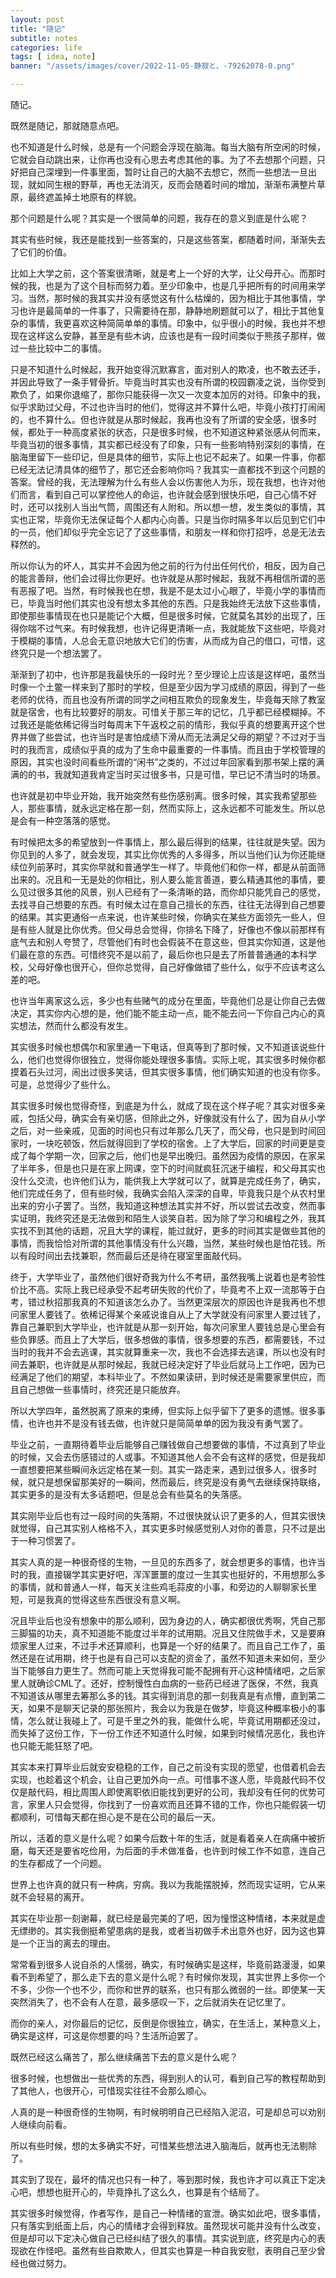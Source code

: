 ```yaml
---
layout: post
title: "随记"
subtitle: notes
categories: life
tags: [ idea, note]
banner: "/assets/images/cover/2022-11-05-静寂と、-79262078-0.png"

---
```


随记。

<!--more-->

既然是随记，那就随意点吧。

也不知道是什么时候，总是有一个问题会浮现在脑海。每当大脑有所空闲的时候，它就会自动跳出来，让你再也没有心思去考虑其他的事。为了不去想那个问题，只好把自己深埋到一件事里面，暂时让自己的大脑不去想它，然而一些想法一旦出现，就如同生根的野草，再也无法消灭，反而会随着时间的增加，渐渐布满整片草原，最终遮盖掉土地原有的样貌。

那个问题是什么呢？其实是一个很简单的问题，我存在的意义到底是什么呢？

其实有些时候，我还是能找到一些答案的，只是这些答案，都随着时间，渐渐失去了它们的价值。

比如上大学之前，这个答案很清晰，就是考上一个好的大学，让父母开心。而那时候的我，也是为了这个目标而努力着。至少印象中，也是几乎把所有的时间用来学习。当然，那时候的我其实并没有感觉这有什么枯燥的，因为相比于其他事情，学习也许是最简单的一件事了，只需要待在那，静静地刷题就可以了，相比于其他复杂的事情，我更喜欢这种简简单单的事情。印象中，似乎很小的时候，我也并不想现在这样这么安静，甚至是有些木讷，应该也是有一段时间类似于熊孩子那样，做过一些比较中二的事情。

只是不知道什么时候起，我开始变得沉默寡言，面对别人的欺凌，也不敢去还手，并因此导致了一条手臂骨折。毕竟当时其实也没有所谓的校园霸凌之说，当你受到欺负了，如果你退缩了，那你只能获得一次又一次变本加厉的对待。印象中的我，似乎求助过父母，不过也许当时的他们，觉得这并不算什么吧，毕竟小孩打打闹闹的，也不算什么。但也许就是从那时候起，我再也没有了所谓的安全感，很多时候，都处于一种高度紧张的状态，只是很多时候，也不知道这种紧张感从何而来，毕竟当初的很多事情，其实都已经没有了印象，只有一些影响特别深刻的事情，在脑海里留下一些印记，但是具体的细节，实际上也记不起来了。如果一件事，你都已经无法记清具体的细节了，那它还会影响你吗？我其实一直都找不到这个问题的答案。曾经的我，无法理解为什么有些人会以伤害他人为乐，现在我想，也许对他们而言，看到自己可以掌控他人的命运，也许就会感到很快乐吧，自己心情不好时，还可以找别人当出气筒，周围还有人附和。所以想一想，发生类似的事情，其实也正常，毕竟你无法保证每个人都内心向善。只是当你时隔多年以后见到它们中的一员，他们却似乎完全忘记了了这些事情，和朋友一样和你打招呼，总是无法去释然的。

所以你认为的坏人，其实并不会因为他之前的行为付出任何代价，相反，因为自己的能言善辩，他们会过得比你更好。也许就是从那时候起，我就不再相信所谓的恶有恶报了吧。当然，有时候我也在想，我是不是太过小心眼了，毕竟小学的事情而已，毕竟当时他们其实也没有想太多其他的东西。只是我始终无法放下这些事情，即使那些事情现在也只是能记个大概，但是很多时候，它就莫名其妙的出现了，压得你喘不过气来。有时候我想，也许记得更清晰一点，我就能放下这些吧，毕竟对于模糊的事情，人总会无意识地放大它们的伤害，从而成为自己的借口，可惜，这终究只是一个想法罢了。

渐渐到了初中，也许那是我最快乐的一段时光？至少理论上应该是这样吧，虽然当时像一个土鳖一样来到了那时的学校，但是至少因为学习成绩的原因，得到了一些老师的优待，而且也没有所谓的同学之间相互欺负的现象发生，毕竟每天除了教室就是宿舍，也有比较要好的朋友。可惜关于那三年的记忆，几乎都已经模糊掉。不过我还是能依稀记得当时每周末下午返校之前的情形，我似乎真的想要离开这个世界并做了些尝试，也许当时是害怕成绩下滑从而无法满足父母的期望？不过对于当时的我而言，成绩似乎真的成为了生命中最重要的一件事情。而且由于学校管理的原因，其实也没时间看些所谓的“闲书”之类的，不过过年回家看到那书架上摆的满满的的书，我就知道我肯定当时买过很多书，只是可惜，早已记不清当时的场景。

也许就是初中毕业开始，我开始突然有些伤感别离。很多时候，其实我希望那些人，那些事情，就永远定格在那一刻，然而实际上，这永远都不可能发生。所以总是会有一种空落落的感觉。

有时候把太多的希望放到一件事情上，那么最后得到的结果，往往就是失望。因为你见到的人多了，就会发现，其实比你优秀的人多得多，所以当他们认为你还能继续位列前茅时，其实你早就和普通学生一样了。毕竟他们和你一样，都是从前面筛出来的。况且和一无是处的你相比，别人要么能言善道，要么精通其他的事情，要么见过很多其他的风景，别人已经有了一条清晰的路，而你却只能凭自己的感觉，去找寻自己想要的东西。有时候太过在意自己擅长的东西，往往无法得到自己想要的结果。其实更通俗一点来说，也许某些时候，你确实在某些方面领先一些人，但是有些人就是比你优秀。但父母总会觉得，你排名下降了，好像也不像以前那样有底气去和别人夸赞了，尽管他们有时也会假装不在意这些，但其实你知道，这是他们最在意的东西。可惜终究不是以前了，最后你也只是去了所普普通通的本科学校，父母好像也很开心，但你总觉得，自己好像做错了些什么，似乎不应该考这么差的吧。

也许当年离家这么远，多少也有些赌气的成分在里面，毕竟他们总是让你自己去做决定，其实你内心想的是，他们能不能主动一点，能不能去问一下你自己内心的真实想法，然而什么都没有发生。

其实很多时候也想偶尔和家里通一下电话，但真等到了那时候，又不知道该说些什么，他们也觉得你很独立，觉得你能处理很多事情。实际上呢，其实很多时候你都摸着石头过河，闹出过很多笑话，但其实很多事情，他们确实知道的也没有你多。可是，总觉得少了些什么。

其实很多时候也觉得奇怪，到底是为什么，就成了现在这个样子呢？其实对很多亲戚，包括父母，确实会有亲切感，但除此之外，好像就没有什么了，因为自从小学之后，对一些亲戚，见面的时间也只有过年那么几天了，而父母，也只是到时间回家时，一块吃顿饭，然后就得回到了学校的宿舍。上了大学后，回家的时间更是变成了每个学期一次，回家之后，他们也是早出晚归。虽然因为疫情的原因，在家呆了半年多，但是也只是在家上网课，空下的时间就疯狂沉迷于编程，和父母其实也没什么交流，也许他们认为，能供我上大学就可以了，就算是完成任务了，确实，他们完成任务了，但有些时候，我确实会陷入深深的自卑，毕竟我只是个从农村里出来的穷小子罢了。当然，我知道这种想法其实并不好，所以尝试去改变，然而事实证明，我终究还是无法做到和陌生人谈笑自若。因为除了学习和编程之外，我其实找不到其他的话题，况且大学的课程，能过就好，更多的时间其实是做些其他的事情，而我恰恰对所谓的其他事情没有什么兴趣，当然，某些时候也是怕花钱。所以有段时间出去找兼职，然而最后还是待在寝室里面敲代码。

终于，大学毕业了，虽然他们很好奇我为什么不考研，虽然我嘴上说着也是考验性价比不高。实际上我已经承受不起考研失败的代价了，毕竟考不上双一流那等于白考，错过秋招那我真的不知道该怎么办了。当然更深层次的原因也许是我再也不想问家里人要钱了。依稀记得某个亲戚说谁自从上了大学就没有问家里人要过钱了，靠自己兼职到大学毕业，也许就是从那一刻开始，每次问家里人要钱总是心里会有些负罪感。而且上了大学后，很多想做的事情，很多想要的东西，都需要钱，不过当时的我并不会去逃课，其实就算重来一次，我也不会选择去逃课，所以也没有时间去兼职，也许就是从那时候起，我就已经决定好了毕业后就马上工作吧，因为已经满足了他们的期望，本科毕业了。不然如果读研，到时候还是需要家里供应，而且自己想做一些事情时，终究还是只能放弃。

所以大学四年，虽然脱离了原来的束缚，但实际上似乎留下了更多的遗憾。很多事情，也许也并不是没有钱去做，也许就只是简简单单的因为我没有勇气罢了。

毕业之前，一直期待着毕业后能够自己赚钱做自己想要做的事情，不过真到了毕业的时候，又会去伤感错过的人或事。不知道其他人会不会有这样的感觉，但是我却一直想要把某些瞬间永远定格在某一刻。其实一路走来，遇到过很多人，很多时候，就只是想保留那美好的一瞬间，然而最后，终究是没有勇气去继续保持联络，其实更多的是没有太多话题吧，但是总会有些莫名的失落感。

其实刚毕业后也有过一段时间的失落期，不过很快就认识了更多的人，但其实很快就觉得，自己其实别人格格不入，其实更多时候感觉别人对你的善意，只不过是出于一种习惯罢了。

其实人真的是一种很奇怪的生物，一旦见的东西多了，就会想更多的事情，也许当时的我，直接辍学其实更好吧，浑浑噩噩的度过一生其实也挺好的，不用想那么多的事情，就和普通人一样，每天关注些鸡毛蒜皮的小事，和旁边的人聊聊家长里短，可是我真的觉得这些东西很没有意义啊。

况且毕业后也没有想象中的那么顺利，因为身边的人，确实都很优秀啊，凭自己那三脚猫的功夫，真不知道能不能度过半年的试用期。况且又住院做手术，又是要麻烦家里人过来，不过手术还算顺利，也算是一个好的结果了。而且自己工作了，虽然还是在试用期，终于也是有自己可以支配的资金了，虽然不知道未来如何，至少当下能够自力更生了。然而可能上天觉得我可能不配拥有开心这种情绪吧，之后家里人就确诊CML了。还好，控制慢性白血病的一些药已经进了医保，不然，我真不知道该从哪里去筹那么多的钱。其实得到消息的那一刻我真是有点懵，直到第二天，如果不是聊天记录的那张照片，我会以为我是在做梦，毕竟这种概率极小的事情，怎么就让我碰上了。可是千里之外的我，能做什么呢，毕竟试用期都还没过，而失掉了这份工作，下一份工作还不知道什么时候，如果到时候情况恶化，我也许也只能无能狂怒了吧。

其实本来打算毕业后就安安稳稳的工作，自己之前没有实现的愿望，也借着机会去实现，也趁着这个机会，让自己更加外向一点。可惜事不遂人愿，毕竟敲代码不仅仅是敲代码，相比周围人即使离职依旧能找到更好的公司，我却没有任何的优势可言，家里人只会觉得，你找到了一份喜欢而且还算不错的工作，你也只能假装一切都顺利，可惜每天都在担心是不是在公司的最后一天。

所以，活着的意义是什么呢？如果今后数十年的生活，就是看着亲人在病痛中被折磨，每天还是要省吃俭用，为后面的手术做准备，也许到时候工作不如意，连自己的生存都成了一个问题。

世界上也许真的就只有一种病，穷病。我以为我能摆脱掉，然而现实证明，它从来就不会轻易的离开。

其实在毕业那一刻谢幕，就已经是最完美的了吧，因为憧憬这种情绪，本来就是虚无缥缈的。其实我倒挺希望患病的是我，或者当初做手术出意外也好，因为这也算是一个正当的离去的理由。

常常看到很多人说自杀的人懦弱，确实，有时候确实是这样，毕竟前路漫漫，如果看不到希望了，那么走下去的意义是什么呢？有时候你发现，其实世界上多你一个不多，少你一个也不少，而你和世界的联系，也只有那么微弱的一丝。即使某一天突然消失了，也不会有人在意，最多感叹一下，之后就消失在记忆里了。

而你的亲人，对你最后的记忆，反倒是你很独立，确实，在生活上，某种意义上，确实是这样，可这是你想要的吗？生活所迫罢了。

既然已经这么痛苦了，那么继续痛苦下去的意义是什么呢？

很多时候，也想做出一些优秀的东西，得到别人的认可，看到自己写的教程帮助到了其他人，也很开心，可惜现实往往不会那么顺心。

人真的是一种很奇怪的生物啊，有时候明明自己已经陷入泥沼，可是却总可以劝别人继续向前看。

所以有些时候，想的太多确实不好，可惜某些想法进入脑海后，就再也无法剔除了。

其实到了现在，最坏的情况也只有一种了，等到那时候，我也许才可以真正下定决心吧，想想也挺开心的，毕竟挣扎了这么久，也算是有个结局了。

其实很多时候觉得，作者写作，是自己一种情绪的宣泄。确实如此吧，很多事情，只有落实到纸面上后，内心的情绪才会得到释放。虽然现状可能并没有什么改变，但是却可以下定决心做自己已经纠结了很久的事情。其实说到底，终究是内心的表现欲在作怪吧。虽然有些自欺欺人，但其实也算是一种自我安慰，表明自己至少曾经也做过努力。

